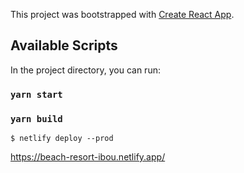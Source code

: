 This project was bootstrapped with [Create React App](https://github.com/facebook/create-react-app).

## Available Scripts

In the project directory, you can run:

### `yarn start`
 
### `yarn build`


```console
$ netlify deploy --prod
```
https://beach-resort-ibou.netlify.app/
 